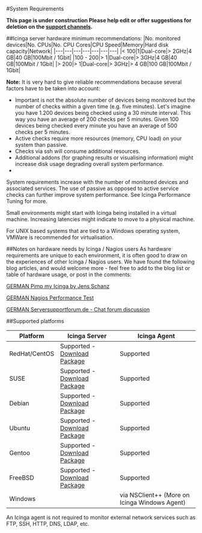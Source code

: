 #System Requirements

**This page is under construction Please help edit or offer suggestions for deletion on the [support channels](http://www.icinga.org/support/).**

##Icinga server hardware minimum recommendations:
|No. monitored devices|No. CPUs|No. CPU Cores|CPU Speed|Memory|Hard disk capacity|Network|
|---|---|---|---|---|---|---|
|< 100|1|Dual-core|> 2GHz|4 GB|40 GB|100Mbit / 1Gbit|
|100 - 200|> 1|Dual-core|> 3GHz|4 GB|40 GB|100Mbit / 1Gbit|
|> 200|> 1|Dual-core|> 3GHz|> 4 GB|100 GB|100Mbit / 1Gbit|


**Note:** It is very hard to give reliable recommendations because several factors have to be taken into account:

- Important is not the absolute number of devices being monitored but the number of checks within a given time (e.g. five minutes). Let's imagine you have 1.200 devices being checked using a 30 minute interval. This way you have an average of 200 checks per 5 minutes. Given 100 devices being checked every minute you have an average of 500 checks per 5 minutes.
- Active checks require more resources (memory, CPU load) on your system than passive.
- Checks via ssh will consume additional resources.
- Additional addons (for graphing results or visualising information) might increase disk usage degrading overall system performance.
- 
System requirements increase with the number of monitored devices and associated services. The use of passive as opposed to active service checks can further improve system performance. See Icinga Performance Tuning for more.

Small environments might start with Icinga being installed in a virtual machine. Increasing latencies might indicate to move to a physical machine.

For UNIX based systems that are tied to a Windows operating system, VMWare is recommended for virtualisation.


##Notes on hardware needs by Icinga / Nagios users
As hardware requirements are unique to each environment, it is often good to draw on the experiences of other Icinga / Nagios users. We have found the following blog articles, and would welcome more - feel free to add to the blog list or table of hardware usage, or post in the comments:

[GERMAN Pimp my Icinga by Jens Schanz](http://blog.jensschanz.de/?p=1171)

[GERMAN Nagios Performance Test](http://www.pnp4nagios.org/nagios_performance_test) 

[GERMAN Serversupportforum.de - Chat forum discussion](http://serversupportforum.de/forum/monitoring/49994-anforderungen-von-icinga.html)

##Supported platforms 

|Platform|Icinga Server|Icinga Agent|
|---|---|---|
|RedHat/CentOS|Supported - [Download Package](https://www.icinga.org/download/packages/)|Supported|
|SUSE|Supported - [Download Package](https://www.icinga.org/download/packages/)|Supported|
|Debian|Supported - [Download Package](https://www.icinga.org/download/packages/)|Supported|
|Ubuntu|Supported - [Download Package](https://www.icinga.org/download/packages/)|Supported|
|Gentoo|Supported - [Download Package](https://www.icinga.org/download/packages/)|Supported|
|FreeBSD|Supported - [Download Package](https://www.icinga.org/download/packages/)|Supported|
|Windows|  |via NSClient++ (More on Icinga Windows Agent)|

An Icinga agent is not required to monitor external network services such as FTP, SSH, HTTP, DNS, LDAP, etc.

